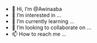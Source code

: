 - 👋 Hi, I’m @Awinaaba
- 👀 I’m interested in ...
- 🌱 I’m currently learning ...
- 💞️ I’m looking to collaborate on ...
- 📫 How to reach me ...

<!---
Awinaaba/Awinaaba is a ✨ special ✨ repository because its `README.md` (this file) appears on your GitHub profile.
You can click the Preview link to take a look at your changes.
--->
